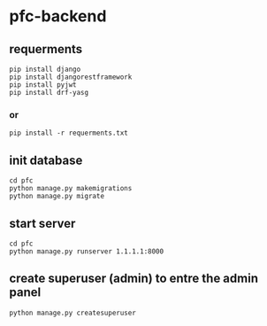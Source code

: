 # pfc-backend
## requerments
```
pip install django
pip install djangorestframework
pip install pyjwt
pip install drf-yasg
```
### or
```
pip install -r requerments.txt
```
## init database
```
cd pfc
python manage.py makemigrations
python manage.py migrate
```
## start server
```
cd pfc
python manage.py runserver 1.1.1.1:8000
```
## create superuser (admin) to entre the admin panel
```
python manage.py createsuperuser
```
